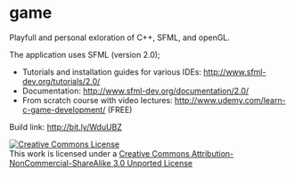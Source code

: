 game
====

Playfull and personal exloration of C++, SFML, and openGL.

The application uses SFML (version 2.0); 
  - Tutorials and installation guides for various IDEs: http://www.sfml-dev.org/tutorials/2.0/
  - Documentation: http://www.sfml-dev.org/documentation/2.0/
  - From scratch course with video lectures: http://www.udemy.com/learn-c-game-development/ (FREE)


Build link: http://bit.ly/WduUBZ


  <a rel="license" href="http://creativecommons.org/licenses/by-nc-sa/3.0/"><img alt="Creative Commons License" style="border-width:0" src="http://i.creativecommons.org/l/by-nc-sa/3.0/88x31.png" /></a><br />
  This work is licensed under a <a rel="license" href="http://creativecommons.org/licenses/by-nc-sa/3.0/">Creative Commons Attribution-NonCommercial-ShareAlike 3.0 Unported License</a>
